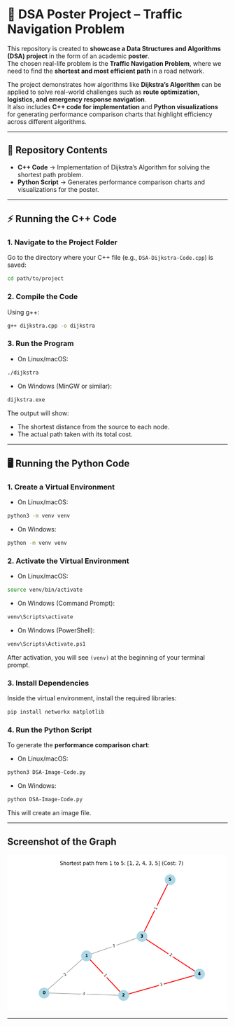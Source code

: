 # 🚀 DSA Poster Project – Traffic Navigation Problem

This repository is created to **showcase a Data Structures and Algorithms (DSA) project** in the form of an academic **poster**.  
The chosen real-life problem is the **Traffic Navigation Problem**, where we need to find the **shortest and most efficient path** in a road network.  

The project demonstrates how algorithms like **Dijkstra’s Algorithm** can be applied to solve real-world challenges such as **route optimization, logistics, and emergency response navigation**.  
It also includes **C++ code for implementation** and **Python visualizations** for generating performance comparison charts that highlight efficiency across different algorithms.  

---

## 📂 Repository Contents

- **C++ Code** → Implementation of Dijkstra’s Algorithm for solving the shortest path problem.  
- **Python Script** → Generates performance comparison charts and visualizations for the poster.

---

## ⚡ Running the C++ Code

### 1. Navigate to the Project Folder
Go to the directory where your C++ file (e.g., `DSA-Dijkstra-Code.cpp`) is saved:
```bash
cd path/to/project
```

### 2. Compile the Code
Using g++:
```bash
g++ dijkstra.cpp -o dijkstra
```

### 3. Run the Program
- On Linux/macOS:
```bash
./dijkstra
```
- On Windows (MinGW or similar):
```bash
dijkstra.exe
```
The output will show:
- The shortest distance from the source to each node.
- The actual path taken with its total cost.

---

## 🖥️ Running the Python Code

### 1. Create a Virtual Environment
- On Linux/macOS:
```bash
python3 -m venv venv
```

- On Windows:
```bash
python -m venv venv
```

### 2. Activate the Virtual Environment

- On Linux/macOS:
```bash
source venv/bin/activate
```
- On Windows (Command Prompt):
```bash
venv\Scripts\activate
```
- On Windows (PowerShell):
```bash
venv\Scripts\Activate.ps1
```

After activation, you will see `(venv)` at the beginning of your terminal prompt.

### 3. Install Dependencies

Inside the virtual environment, install the required libraries:
```bash
pip install networkx matplotlib
```

### 4. Run the Python Script

To generate the **performance comparison chart**:
- On Linux/macOS:
```bash
python3 DSA-Image-Code.py
```
- On Windows:
```bash
python DSA-Image-Code.py
```
This will create an image file.

---

## Screenshot of the Graph
![graph](/images/image.png)

---
